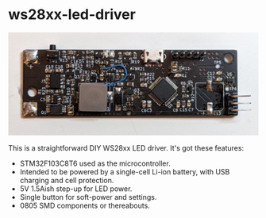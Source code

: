 # ws28xx-led-driver

![Rev 3](./media/rev3.jpg)

This is a straightforward DIY WS28xx LED driver. It's got these features:

- STM32F103C8T6 used as the microcontroller.
- Intended to be powered by a single-cell Li-ion battery, with USB charging and
  cell protection.
- 5V 1.5Aish step-up for LED power.
- Single button for soft-power and settings.
- 0805 SMD components or thereabouts.
